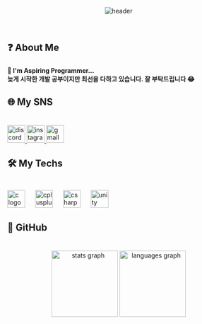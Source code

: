 <div align="center"> 

![header](https://capsule-render.vercel.app/api?type=rounded&color=timeGradient&text=🙌%20Welcome%20to%20Nhyun's%20GitHub%20🙌&animation=twinkling&fontSize=45&fontAlignY=50&fontAlign=50&height=180)
    
<br/>

<h2 align="left">❓ About Me</h2>

###

<h4 align="left">🐥 I'm Aspiring Programmer...<br>늦게 시작한 개발 공부이지만 최선을 다하고 있습니다. 잘 부탁드립니다 😂</h4>

###

<h2 align="left">🌐 My SNS</h2>

###

<br clear="both">

<div align="left">
  <a href="https://www.discord.com/users/1031054704681168946" target="_blank">
  <img src="https://img.shields.io/static/v1?message=Discord&logo=discord&label=&color=7289DA&logoColor=white&labelColor=&style=for-the-badge" height="40" alt="discord logo"  />
  </a>
  <a href="https://www.instagram.com/no_yes199/" target="_blank">
  <img src="https://img.shields.io/static/v1?message=Instagram&logo=instagram&label=&color=E4405F&logoColor=white&labelColor=&style=for-the-badge" height="40" alt="instagram logo"  />
  </a>
  <a href="mailto:shgus1692@gmail.com" target="_blank">
  <img src="https://img.shields.io/static/v1?message=Gmail&logo=gmail&label=&color=D14836&logoColor=white&labelColor=&style=for-the-badge" height="40" alt="gmail logo"  />
  </a>
</div>

###

<h2 align="left">🛠️ My Techs</h2>

###
<br clear="both">

<div align="left">
  <img src="https://img.shields.io/badge/C-A8B9CC?logo=c&logoColor=black&style=for-the-badge" height="40" alt="c logo"  />
  <img width="15" />
  <img src="https://img.shields.io/badge/C++-00599C?logo=cplusplus&logoColor=white&style=for-the-badge" height="40" alt="cplusplus logo"  />
  <img width="15" />
  <img src="https://img.shields.io/badge/C Sharp-239120?logo=csharp&logoColor=white&style=for-the-badge" height="40" alt="csharp logo"  />
  <img width="15" />
  <img src="https://img.shields.io/badge/Unity-FFFFFF?logo=unity&logoColor=black&style=for-the-badge" height="40" alt="unity logo"  />
</div>

###

<h2 align="left"> 💾 GitHub</h2>

###

<br clear="both">
<div align="center">
  <img src="https://github-readme-stats.vercel.app/api?username=nhyun199&hide_title=false&hide_rank=false&show_icons=true&include_all_commits=true&count_private=true&disable_animations=false&theme=dracula&locale=en&hide_border=false&order=1" height="150" alt="stats graph"  />
  <img src="https://github-readme-stats.vercel.app/api/top-langs?username=nhyun199&locale=en&hide_title=false&layout=compact&card_width=320&langs_count=5&theme=dark&hide_border=false&order=2" height="150" alt="languages graph"  />
</div>

###
